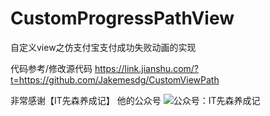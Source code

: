 # CustomProgressPathView
自定义view之仿支付宝支付成功失败动画的实现

代码参考/修改源代码 https://link.jianshu.com/?t=https://github.com/Jakemesdg/CustomViewPath

 非常感谢【IT先森养成记】 他的公众号
![公众号：IT先森养成记](http://upload-images.jianshu.io/upload_images/490111-cfc591d001bf4cc6.jpg?imageMogr2/auto-orient/strip%7CimageView2/2/w/1240)

